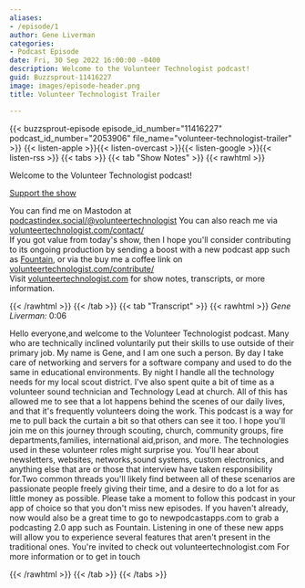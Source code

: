 ```yaml
---
aliases:
- /episode/1
author: Gene Liverman
categories:
- Podcast Episode
date: Fri, 30 Sep 2022 16:00:00 -0400
description: Welcome to the Volunteer Technologist podcast!
guid: Buzzsprout-11416227
image: images/episode-header.png
title: Volunteer Technologist Trailer

---
```

{{< buzzsprout-episode episode_id_number="11416227" podcast_id_number="2053906" file_name="volunteer-technologist-trailer" >}}
{{< listen-apple >}}{{< listen-overcast >}}{{< listen-google >}}{{< listen-rss >}}
{{< tabs >}}
{{< tab "Show Notes" >}}
{{< rawhtml >}}
<p>Welcome to the Volunteer Technologist podcast!</p><a rel="payment" href="https://www.buzzsprout.com/2053906/support">Support the show</a><p>You can find me on Mastodon at <a href='https://podcastindex.social/@volunteertechnologist'>podcastindex.social/@volunteertechnologist</a> You can also reach me via <a href='https://www.volunteertechnologist.com/contact/'>volunteertechnologist.com/contact/</a><br/>If you got value from today&apos;s show, then I hope you&apos;ll consider contributing to its ongoing production by sending a boost with a new podcast app such as <a href='https://fountain.fm/genebean?code=5cb3b5f06a'>Fountain</a>, or via the buy me a coffee link on <a href='https://www.volunteertechnologist.com/contribute/'>volunteertechnologist.com/contribute/</a><br/>Visit <a href='https://www.volunteertechnologist.com/'>volunteertechnologist.com</a> for show notes, transcripts, or more information.</p>
{{< /rawhtml >}}
{{< /tab >}}
{{< tab "Transcript" >}}
{{< rawhtml >}}
  <cite>Gene Liverman:</cite>
  <time>0:06</time>
  <p>Hello everyone,and welcome to the Volunteer Technologist podcast. Many who are technically inclined voluntarily put their skills to use outside of their primary job. My name is Gene, and I am one such a person. By day I take care of networking and servers for a software company and used to do the same in educational environments. By night I handle all the technology needs for my local scout district. I&#39;ve also spent quite a bit of time as a volunteer sound technician and Technology Lead at church. All of this has allowed me to see that a lot happens behind the scenes of our daily lives, and that it&#39;s frequently volunteers doing the work. This podcast is a way for me to pull back the curtain a bit so that others can see it too. I hope you&#39;ll join me on this journey through scouting, church, community groups, fire departments,families, international aid,prison, and more. The technologies used in these volunteer roles might surprise you. You&#39;ll hear about newsletters, websites, networks,sound systems, custom electronics, and anything else that are or those that interview have taken responsibility for.Two common threads you&#39;ll likely find between all of these scenarios are passionate people freely giving their time, and a desire to do a lot for as little money as possible. Please take a moment to follow this podcast in your app of choice so that you don&#39;t miss new episodes. If you haven&#39;t already, now would also be a great time to go to newpodcastapps.com to grab a podcasting 2.0 app such as Fountain. Listening in one of these new apps will allow you to experience several features that aren&#39;t present in the traditional ones. You&#39;re invited to check out volunteertechnologist.com For more information or to get in touch</p>

{{< /rawhtml >}}
{{< /tab >}}
{{< /tabs >}}
